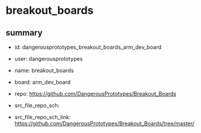 # breakout_boards
 
## summary 
* id: dangerousprototypes_breakout_boards_arm_dev_board
* user: dangerousprototypes
* name: breakout_boards
* board: arm_dev_board
* repo: https://github.com/DangerousPrototypes/Breakout_Boards



* src_file_repo_sch: 
* src_file_repo_sch_link: https://github.com/DangerousPrototypes/Breakout_Boards/tree/master/






